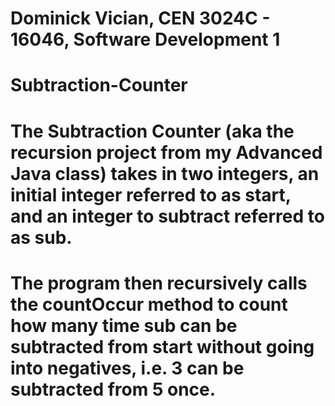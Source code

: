 # Dominick Vician, CEN 3024C - 16046, Software Development 1

# Subtraction-Counter
# The Subtraction Counter (aka the recursion project from my Advanced Java class) takes in two integers, an initial integer referred to as start, and an integer to subtract referred to as sub.
# The program then recursively calls the countOccur method to count how many time sub can be subtracted from start without going into negatives, i.e. 3 can be subtracted from 5 once.
